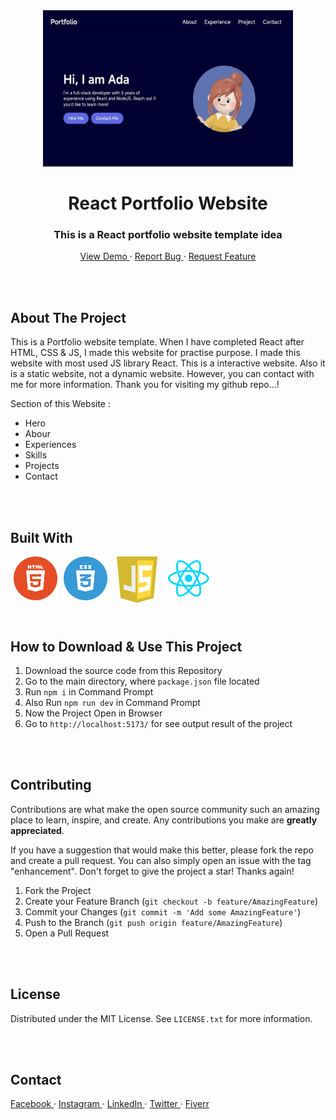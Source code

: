 <!-- PROJECT INTRO -->
<div align="center">
  <a href="https://reactportfoliowebsite-ab120.netlify.app">
    <img src="./src/assets/images/Banner.jpg" alt="Logo" width="400" height="250"> 
  </a>

  <h1> React Portfolio Website </h1>

  <h3> This is a React portfolio website template idea </h3>
  <p>
    <a href="https://reactportfoliowebsite-ab120.netlify.app"> View Demo </a>
    ·
    <a href="https://github.com/AbdullahAB120/React-portfolio-website/issues/new?labels=bug&template=bug-report---.md"> Report Bug </a>
    ·
    <a href="https://github.com/AbdullahAB120/React-portfolio-website/issues/new?labels=enhancement&template=feature-request---.md"> Request Feature </a>
  </p>
</div>



<br />
<br />



<!-- ABOUT THE PROJECT -->
## About The Project

This is a Portfolio website template. When I have completed React after HTML, CSS & JS, I made this website for practise purpose. I made this website with most used JS library React. This is a interactive website. Also it is a static website, not a dynamic website. However, you can contact with me for more information. Thank you for visiting my github repo...!


Section of this Website :
* Hero
* Abour
* Experiences
* Skills
* Projects
* Contact



<br />
<br />



<!-- BUILT WITH -->
## Built With

<img align="left" alt="html5" title="html playlist" width="70" hspace="5" src="./src/assets/SVG/html5.svg" />
<img align="left" alt="css3" title="css playlist" width="70" hspace="5" src="./src/assets/SVG/css3.svg" />
<img align="left" alt="js" title="js playlist" width="65" hspace="10" src="./src/assets/SVG/js.svg" />
<img align="left" alt="react" title="react playlist" width="70" hspace="5" src="./src/assets/SVG/react.svg" />



<br />
<br />
<br />
<br />
<br />
<br />



<!-- Download & Use This Project -->
## How to Download & Use This Project

1. Download the source code from this Repository
2. Go to the main directory, where `package.json` file located
2. Run `npm i` in Command Prompt
3. Also Run `npm run dev` in Command Prompt
4. Now the Project Open in Browser
5. Go to `http://localhost:5173/` for see output result of the project



<br />
<br />


 
<!-- CONTRIBUTING -->
## Contributing

Contributions are what make the open source community such an amazing place to learn, inspire, and create. Any contributions you make are **greatly appreciated**.

If you have a suggestion that would make this better, please fork the repo and create a pull request. You can also simply open an issue with the tag "enhancement".
Don't forget to give the project a star! Thanks again!

1. Fork the Project
2. Create your Feature Branch (`git checkout -b feature/AmazingFeature`)
3. Commit your Changes (`git commit -m 'Add some AmazingFeature'`)
4. Push to the Branch (`git push origin feature/AmazingFeature`)
5. Open a Pull Request



<br />
<br />



<!-- LICENSE -->
## License

Distributed under the MIT License. See `LICENSE.txt` for more information.



<br />
<br />



<!-- CONTACT -->
## Contact 

<a href="https://www.facebook.com/AbdullahAB120"> Facebook </a>
·
<a href="https://www.instagram.com/AbdullahAB_120"> Instagram </a>
·
<a href="https://www.linkedin.com/in/AbdullahAB120"> LinkedIn </a>
·
<a href="https://www.x.com/AbdullahAB120"> Twitter </a>
·
<a href="https://www.fiver.com/AbdullahAB120"> Fiverr </a>